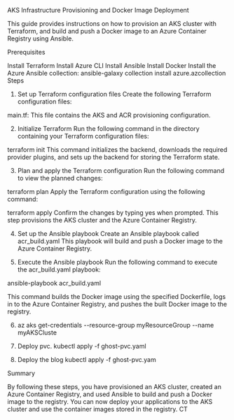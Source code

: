 AKS Infrastructure Provisioning and Docker Image Deployment

This guide provides instructions on how to provision an AKS cluster with Terraform, and build and push a Docker image to an Azure Container Registry using Ansible.

Prerequisites

Install Terraform
Install Azure CLI
Install Ansible
Install Docker
Install the Azure Ansible collection: ansible-galaxy collection install azure.azcollection
Steps

1. Set up Terraform configuration files
Create the following Terraform configuration files:

main.tf: This file contains the AKS and ACR provisioning configuration.


2. Initialize Terraform
Run the following command in the directory containing your Terraform configuration files:


terraform init
This command initializes the backend, downloads the required provider plugins, and sets up the backend for storing the Terraform state.

3. Plan and apply the Terraform configuration
Run the following command to view the planned changes:


terraform plan
Apply the Terraform configuration using the following command:


terraform apply
Confirm the changes by typing yes when prompted. This step provisions the AKS cluster and the Azure Container Registry.

4. Set up the Ansible playbook
Create an Ansible playbook called acr_build.yaml  This playbook will build and push a Docker image to the Azure Container Registry.

5. Execute the Ansible playbook
Run the following command to execute the acr_build.yaml playbook:


ansible-playbook acr_build.yaml

This command builds the Docker image using the specified Dockerfile, logs in to the Azure Container Registry, and pushes the built Docker image to the registry.

6.  az aks get-credentials --resource-group myResourceGroup --name myAKSCluste
  
7.  Deploy pvc. kubectl apply -f ghost-pvc.yaml
 
8.  Deploy the blog   kubectl apply -f ghost-pvc.yam

Summary

By following these steps, you have provisioned an AKS cluster, created an Azure Container Registry, and used Ansible to build and push a Docker image to the registry. You can now deploy your applications to the AKS cluster and use the container images stored in the registry.
CT
